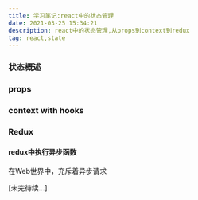 ```yaml
---
title: 学习笔记:react中的状态管理
date: 2021-03-25 15:34:21
description: react中的状态管理,从props到context到redux
tag: react,state
---
```


### 状态概述

### props

### context with hooks

### Redux

#### redux中执行异步函数

在Web世界中，充斥着异步请求





[未完待续...]